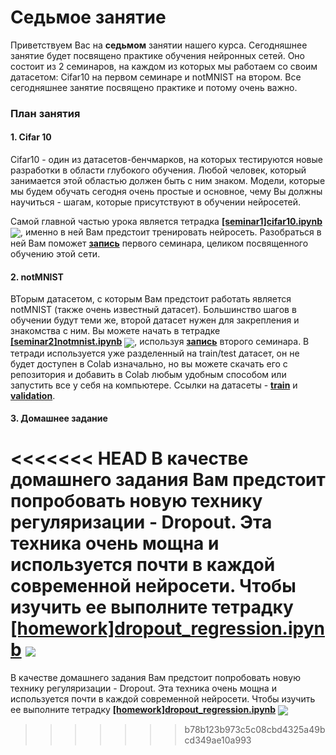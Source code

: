 
# Седьмое занятие
Приветствуем Вас на **седьмом** занятии нашего курса. Сегодняшнее занятие будет посвящено практике обучения нейронных сетей. Оно состоит из 2 семинаров, на каждом из которых мы работаем со своим датасетом: Cifar10 на первом семинаре и notMNIST на втором. Все сегодняшнее занятие посвящено практике и потому очень важно.

### План занятия
#### 1. Cifar 10
Cifar10 - один из датасетов-бенчмарков, на которых тестируются новые разработки в области глубокого обучения. Любой человек, который занимается этой областью должен быть с ним знаком. Модели, которые мы будем обучать сегодня очень простые и основное, чему Вы должны научиться - шагам, которые присутствуют в обучении нейросетей.

Самой главной частью урока является тетрадка [**[seminar1]cifar10.ipynb**](./[seminar1]cifar10.ipynb) [<img src="https://colab.research.google.com/assets/colab-badge.svg" align="center">](https://colab.research.google.com/drive/1md1mT_-9hUQR0moK7koHPdMRLKeNdlS5), именно в ней Вам предстоит тренировать нейросеть. Разобраться в ней Вам поможет [**запись**](https://www.youtube.com/watch?v=sODip3gxeyQ) первого семинара, целиком посвященного обучению этой сети.

#### 2. notMNIST
ВТорым датасетом, с которым Вам предстоит работать является notMNIST (также очень известный датасет). Большинство шагов  в обучении будут теми же, второй датасет нужен для закрепления и знакомства с ним. Вы можете начать в тетрадке [**[seminar2]notmnist.ipynb**](./[seminar2]notmnist.ipynb) [<img src="https://colab.research.google.com/assets/colab-badge.svg" align="center">](https://colab.research.google.com/drive/1reFpIeEh8r2Gzi6ePggyHfuHYwgG3B_e), используя [**запись**](https://www.youtube.com/watch?v=h9bLT3c4_xw) второго семинара. В тетради используется уже разделенный на train/test датасет, он не будет доступен в Colab изначально, но вы можете скачать его с репозитория и добавить в Colab любым удобным способом или запустить все у себя на компьютере. Ссылки на датасеты - [**train**](./notMNIST_train.zip) и [**validation**](./notMNIST_val.zip).

#### 3. Домашнее задание
<<<<<<< HEAD
В качестве домашнего задания Вам предстоит попробовать новую технику регуляризации - Dropout. Эта техника очень мощна и используется почти в каждой современной нейросети. Чтобы изучить ее выполните тетрадку [**[homework]dropout_regression.ipynb**](./[homework]dropout_regression.ipynb) [<img src="https://colab.research.google.com/assets/colab-badge.svg" align="center">](https://colab.research.google.com/drive/1m_s1QmSSQtC3Bn0U9PwDV8DXRI23lMvt)
=======
В качестве домашнего задания Вам предстоит попробовать новую технику регуляризации - Dropout. Эта техника очень мощна и используется почти в каждой современной нейросети. Чтобы изучить ее выполните тетрадку [**[homework]dropout_regression.ipynb**](./[homework]dropout_regression.ipynb) [<img src="https://colab.research.google.com/assets/colab-badge.svg" align="center">](https://colab.research.google.com/drive/1I-ToI7ssLExfM34v-NLYleIFjlp-VXSa)
>>>>>>> b78b123b973c5c08cbd4325a49bcd349ae10a993
